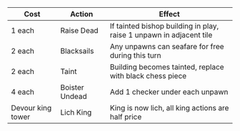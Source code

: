 | Cost              | Action         | Effect                                                              |
| ----------------- | -------------- | ------------------------------------------------------------------- |
| 1 each            | Raise Dead     | If tainted bishop building in play, raise 1 unpawn in adjacent tile |
| 2 each            | Blacksails     | Any unpawns can seafare for free during this turn                   |
| 2 each            | Taint          | Building becomes tainted, replace with black chess piece            |
| 4 each            | Boister Undead | Add 1 checker under each unpawn                                     |
| Devour king tower | Lich King      | King is now lich, all king actions are half price                   |
